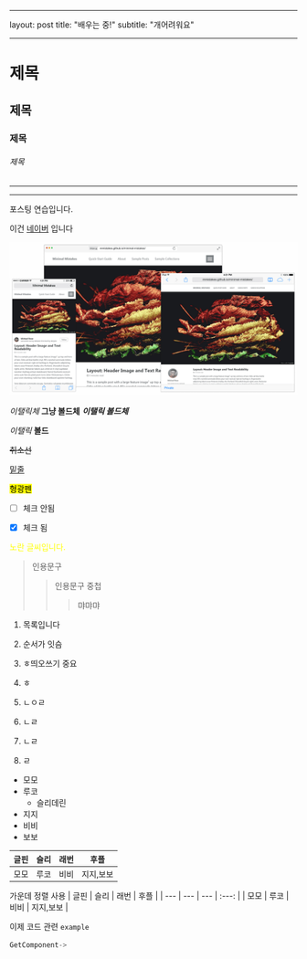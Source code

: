 
---
layout: post
title:  "배우는 중!"
subtitle: "개어려워요"

---

# 제목

## 제목

### 제목

###### 제목


***
---

포스팅 연습입니다.

이건 [네이버](https://www.naver.com/) 입니다


![이미지](/img/screenshot.png)

*이탤릭체* **그냥 볼드체**
***이탤릭 볼드체***

_이탤릭_
__볼드__

~~취소선~~

<u>밑줄</u>

<mark>형광펜</mark>  

- [ ] 체크 안됨
- [X] 체크 됨


<span style="color:yellow">노란 글씨입니다.</span>



> 인용문구
>>인용문구 중첩
>>>먀먀먀

1. 목록입니다
2. 순서가 잇슴
3. ㅎ띄오쓰기 중요
4. ㅎ

1. ㄴㅇㄹ
1. ㄴㄹ
1. ㄴㄹ
1. ㄹ

- 모모
- 루코
  - 슬리데린
- 지지
- 비비
- 보보

| 글핀 | 슬리 | 래번 | 후플 |
| --- | --- | --- | --- |
| 모모 | 루코 | 비비 | 지지,보보 |


가운데 정렬 사용
| 글핀 | 슬리 | 래번 | 후플 |
| --- | --- | --- | :---: |
| 모모 | 루코 | 비비 | 지지,보보 |


이제 코드 관련 `example`
```c++
GetComponent->
```


